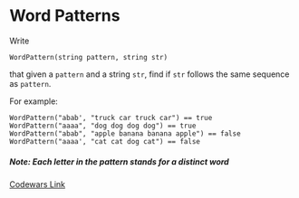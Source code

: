 # Word Patterns

Write

`WordPattern(string pattern, string str)`

that given a `pattern` and a string `str`, find if `str` follows the same sequence as `pattern`.

For example:

```
WordPattern("abab', "truck car truck car") == true
WordPattern("aaaa", "dog dog dog dog") == true
WordPattern("abab", "apple banana banana apple") == false
WordPattern("aaaa', "cat cat dog cat") == false
```

##### Note: Each letter in the pattern stands for a distinct word

[Codewars Link](https://www.codewars.com/kata/562846dd1f77ab7c00000033)
